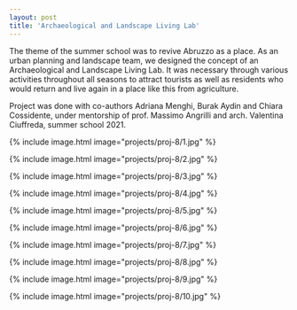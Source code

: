 ```yaml
---
layout: post
title: 'Archaeological and Landscape Living Lab'
---
```


The theme of the summer school was to revive Abruzzo as a place. As an urban planning and landscape team, we designed the concept of an Archaeological and Landscape Living Lab. It was necessary through various activities throughout all seasons to attract tourists as well as residents who would return and live again in a place like this from agriculture.

Project was done with co-authors Adriana Menghi, Burak Aydin and Chiara Cossidente, under mentorship of prof. Massimo Angrilli and arch. Valentina Ciuffreda, summer school 2021.

{% include image.html image="projects/proj-8/1.jpg" %}

{% include image.html image="projects/proj-8/2.jpg" %}

{% include image.html image="projects/proj-8/3.jpg" %}

{% include image.html image="projects/proj-8/4.jpg" %}

{% include image.html image="projects/proj-8/5.jpg" %}

{% include image.html image="projects/proj-8/6.jpg" %}

{% include image.html image="projects/proj-8/7.jpg" %}

{% include image.html image="projects/proj-8/8.jpg" %}

{% include image.html image="projects/proj-8/9.jpg" %}

{% include image.html image="projects/proj-8/10.jpg" %}